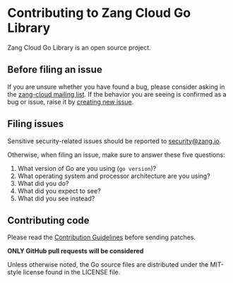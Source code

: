 # Contributing to Zang Cloud Go Library

Zang Cloud Go Library is an open source project.

## Before filing an issue

If you are unsure whether you have found a bug, please consider asking in the [zang-cloud mailing
list](https://groups.google.com/forum/#!forum/zang-cloud). If
the behavior you are seeing is confirmed as a bug or issue, raise it by [creating new issue](https://github.com/zang-cloud/zang-go/issues/new).

## Filing issues

Sensitive security-related issues should be reported to [security@zang.io](mailto:security@zang.io).

Otherwise, when filing an issue, make sure to answer these five questions:

1. What version of Go are you using (`go version`)?
2. What operating system and processor architecture are you using?
3. What did you do?
4. What did you expect to see?
5. What did you see instead?

## Contributing code

Please read the [Contribution Guidelines](...) before sending patches.

**ONLY GitHub pull requests will be considered**

Unless otherwise noted, the Go source files are distributed under
the MIT-style license found in the LICENSE file.
